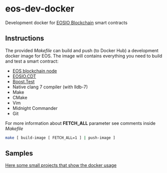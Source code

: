 # eos-dev-docker
Development docker for [EOSIO Blockchain](https://github.com/EOSIO) smart contracts

## Instructions
The provided *Makefile* can build and push (to Docker Hub) a development docker
image for EOS. The image will contains everything you need to build and test
a smart contract:

- [EOS blockchain node](https://github.com/EOSIO/eos)
- [EOSIO.CDT](https://github.com/EOSIO/eosio.cdt)
- [Boost.Test](https://www.boost.org/doc/libs/1_71_0/libs/test/doc/html/index.html)
- Native clang 7 compiler (with lldb-7)
- Make
- CMake
- Vim
- Midnight Commander
- Git

For more information about **FETCH_ALL** parameter see comments inside *Makefile*

```bash
make [ build-image [ FETCH_ALL=1 ] | push-image ]

```

## Samples
[Here some small projects that show the docker usage](./samples/README.md)
